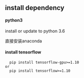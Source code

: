 ## install dependency

#### python3
install or update to python 3.6

直接安装anaconda

#### install tensorflow

```
  pip install tensorflow-gpu>=1.10 
or 
  pip install tensorflow>=1.10
```
